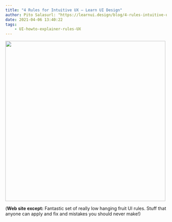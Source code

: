 ```yaml
---
title: "4 Rules for Intuitive UX – Learn UI Design"
author: Pito Salasurl: "https://learnui.design/blog/4-rules-intuitive-ux.html" cover: "https://learnui.design/blog/img/posts/4-rules.png" 
date: 2021-04-06 13:40:22
tags:
    - UI-howto-explainer-rules-UX
---
```

<img src=https://learnui.design/blog/img/posts/4-rules.png width="500">



(**Web site except:** Fantastic set of really low hanging fruit UI rules. Stuff that anyone can apply and fix and mistakes you should never make!) 
